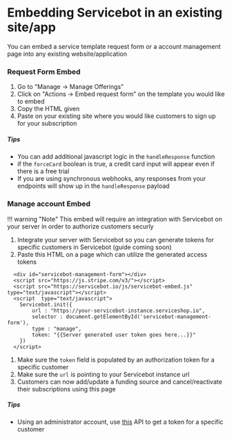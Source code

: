 # Embedding Servicebot in an existing site/app
You can embed a service template request form or a account management page into any existing website/application

### Request Form Embed

1. Go to "Manage -> Manage Offerings"
1. Click on "Actions -> Embed request form" on the template you would like to embed
1. Copy the HTML given
1. Paste on your existing site where you would like customers to sign up for your subscription
##### Tips
- You can add additional javascript logic in the `handleResponse` function
- if the `forceCard` boolean is true, a credit card input will appear even if there is a free trial
- If you are using synchronous webhooks, any responses from your endpoints will show up in the `handleResponse` payload
### Manage account Embed

!!! warning "Note"
    This embed will require an integration with Servicebot on your server in order to authorize customers securly

1. Integrate your server with Servicebot so you can generate tokens for specific customers in Servicebot (guide coming soon)
1. Paste this HTML on a page which can utilize the generated access tokens
```
  <div id="servicebot-management-form"></div>
  <script src="https://js.stripe.com/v3/"></script>
  <script src="https://servicebot.io/js/servicebot-embed.js" type="text/javascript"></script>
  <script  type="text/javascript">
    Servicebot.init({
        url : "https://your-servicebot-instance.serviceshop.io",
        selector : document.getElementById('servicebot-management-form'),
        type : "manage",
        token: "{{Server generated user token goes here...}}"
    })
  </script>
```
1. Make sure the `token` field is populated by an authorization token for a specific customer
1. Make sure the `url` is pointing to your Servicebot instance url
1. Customers can now add/update a funding source and cancel/reactivate their subscriptions using this page
##### Tips
- Using an administrator account, use [this](https://api-docs.servicebot.io/#operation--users--id--token-post) API to get a token for a specific customer
